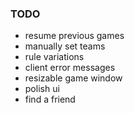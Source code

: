### TODO ###
  * resume previous games
  * manually set teams
  * rule variations
  * client error messages
  * resizable game window
  * polish ui
  * find a friend